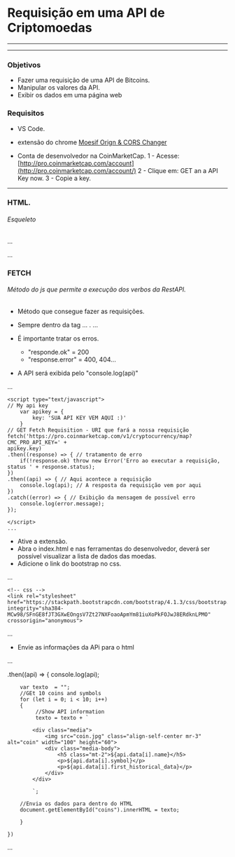 #  Requisição em uma API de Criptomoedas
___
___

### Objetivos
 * Fazer uma requisição de uma API de Bitcoins.
 * Manipular os valores da API.
 * Exibir os dados em uma página web
 
### Requisitos
 * VS Code.
 * extensão do chrome [Moesif Orign & CORS Changer](https://chrome.google.com/webstore/detail/moesif-origin-cors-change/digfbfaphojjndkpccljibejjbppifbc/related?hl=pt-BR&authuser=1)
 
 * Conta de desenvolvedor na CoinMarketCap.
 1 - Acesse: [http://pro.coinmarketcap.com/account](http://pro.coinmarketcap.com/account/)
 2 - Clique em: GET an a API Key now.
 3 - Copie a key.
 ___

### HTML.
###### Esqueleto

...

<html lang="en">
<head>
    <meta charset="UTF-8">
    <meta name="viewport" content="width=device-width, initial-scale=1.0">
    <title>CoinMarketCap</title>
</head>
<body>
    <script type="text/javascript"></script>
</body>
</html>

...
 
### FETCH
###### Método do js que permite a execução dos verbos da RestAPI.

 * Método que consegue fazer as requisições.
 * Sempre dentro da tag ... <script> </script>. ...
 * É importante tratar os erros.
 	* "responde.ok" = 200
 	* "response.error" = 400, 404...
 
* A API será exibida pelo "console.log(api)"

...

    <script type="text/javascript">
    // My api key
        var apikey = {
            key: 'SUA API KEY VEM AQUI :)'
        }
    // GET Fetch Requisition - URI que fará a nossa requisição
    fetch('https://pro.coinmarketcap.com/v1/cryptocurrency/map?CMC_PRO_API_KEY=' +
    apikey.key)
    .then((response) => { // tratamento de erro
        if(!response.ok) throw new Error('Erro ao executar a requisição, status ' + response.status);
    })
    .then((api) => { // Aqui acontece a requisição
        console.log(api); // A resposta da requisição vem por aqui
    })
    .catch((error) => { // Exibição da mensagem de possível erro
        console.log(error.message);
    });

    </script>
    ...

* Ative a extensão.
* Abra o index.html e nas ferramentas do desenvolvedor, deverá ser possível visualizar a lista de dados das moedas.
* Adicione o link do bootstrap no css.

...

<meta name="viewport" content="width=device-width, initial-scale=1.0">

    <!-- css -->
    <link rel="stylesheet" href="https://stackpath.bootstrapcdn.com/bootstrap/4.1.3/css/bootstrap.min.css" integrity="sha384-MCw98/SFnGE8fJT3GXwEOngsV7Zt27NXFoaoApmYm81iuXoPkFOJwJ8ERdknLPMO" crossorigin="anonymous">

...


* Envie as informações da APi para o html

...

 .then((api) => {
        console.log(api);

        var texto  = "";
        //GEt 10 coins and symbols
        for (let i = 0; i < 10; i++)
        {
             //Show API information
             texto = texto + `

            <div class="media">
                <img src="coin.jpg" class="align-self-center mr-3" alt="coin" width="100" height="60">
                <div class="media-body">
                    <h5 class="mt-2">${api.data[i].name}</h5>
                    <p>${api.data[i].symbol}</p>
                    <p>${api.data[i].first_historical_data}</p>
                </div>
            </div>

            `;  

        //Envia os dados para dentro do HTML    
        document.getElementById("coins").innerHTML = texto;

        }
           
    })
...
    


